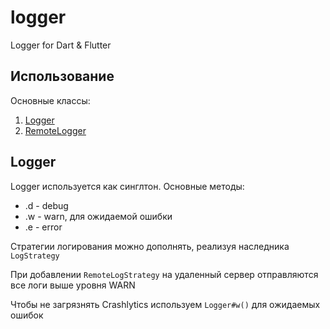 # logger

Logger for Dart & Flutter

## Использование

Основные классы:
1. [Logger](lib/src/logger.dart)
2. [RemoteLogger](lib/src/remote_logger.dart)

## Logger

Logger используется как синглтон. Основные методы:
* .d - debug
* .w - warn, для ожидаемой ошибки
* .e - error

Стратегии логирования можно дополнять, реализуя наследника `LogStrategy`

При добавлении `RemoteLogStrategy` на удаленный сервер отправляются все логи выше уровня WARN

Чтобы не загрязнять Crashlytics используем `Logger#w()` для ожидаемых ошибок